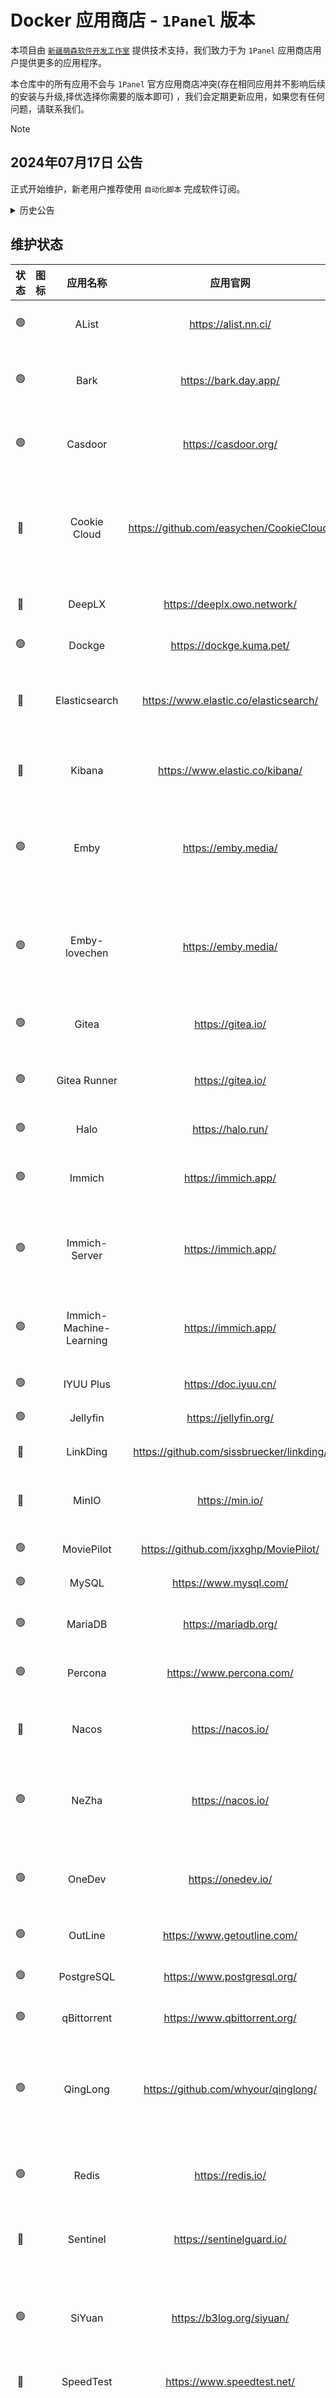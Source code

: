# Docker 应用商店 - `1Panel` 版本

本项目由 [`新疆萌森软件开发工作室`](https://lifebus.top/) 提供技术支持，我们致力于为 `1Panel` 应用商店用户提供更多的应用程序。

本仓库中的所有应用不会与 `1Panel` 官方应用商店冲突(存在相同应用并不影响后续的安装与升级,择优选择你需要的版本即可)
，我们会定期更新应用，如果您有任何问题，请联系我们。

> [!NOTE]
> ## 2024年07月17日 公告
>
> 正式开始维护，新老用户推荐使用 `自动化脚本` 完成软件订阅。

<details>

<summary>历史公告</summary>

> ## 2024年07月16日 公告
>
> 为了解决应用安装问题，我们将在近期发布新的应用安装脚本，敬请期待！
> 
> 具体上线应用，可以参考下方应用列表状态标识。
> 
> 通过固定环境变量文件，解决应用安装问题，不再需要手动创建 `.env` 文件。
> 
> 为了解决应用安装问题，我们将在近期发布新的应用安装脚本，敬请期待！
> 
> 对于 `FIT2CLOUD 飞致云` 旗下开源产品 `1Panel` 经过多次商讨，依旧无法将原有问题解决。迫于无奈，这次我们采用迂回战术，通过固定环境变量文件的方式解决问题。
> 
> 因此提高了维护成本，但相比于用户体验，我们认为这是值得的。简洁的 `docker-compose.yml` 才是我们的目标。
> 
> 后续接入 `Dockge` 应用，将会迎来新的安装方式，敬请期待！
> 
> 新老用户均可使用新的安装方式，升级或安装自动化脚本，无需卸载原有安装脚本。
> 
> 由于结构变化，我们建议您，完全卸载应用后重新安装，以免出现问题。

> ## 2024年06月14日 公告
>
> 由于 `1Panel` 的升级，自版本 `v1.10.10-lts` 开始，所有应用均已**停止更新**！
> 
> 经过与 `1Panel` 官方商议，由于其认为安装或升级应用或面板出现的问题不属于 `Bug`，对于使用本仓库的用户，我们深感抱歉！
> 
> 截至目前，我们将不再更新任何应用，如果您有任何问题，请放弃使用当前第三方应用。
> 
> 如果您依旧收到应用更新提示，当前唯一解决升级方案为：卸载应用并重新安装。安装时出现的相关问题，请参考常见问题解决。
> 
> 🥰 祝大家周末愉快~~

> ## 2024年06月12日 公告
>
> 由于 `1Panel</span> 的升级，造成部分应用无法正常使用，我们考虑到用户体验，决定暂时关闭应用商店更新，等待团队商议解决方案。
>
> 拟定解决方案
> + 当您收到提示 <span style="font-weight: bold; color: #d9534f;">/xxx/xxx/.env</span> 文件不存在时，请手动创建该文件，不需要填写任何内容的空文件。
> + 当您升级 <span style="font-weight: bold; color: #d9534f;">1Panel</span> 出现容器不存在时，请查看容器列表是否正常运行，如果没有运行，可卸载应用并重新安装。
> + 当您升级 <span style="font-weight: bold; color: #d9534f;">1Panel</span> 出现应用无法正常使用时，请查看应用是否正常运行，如果没有运行，可卸载应用并重新安装。
> + 关闭期间，您可能会收到部分应用的更新，没有关系，您可以选择性更新，不会影响您的使用。
> + 由于数据均采用持久化方式存储，卸载应用不会删除数据，您可以放心卸载并重新安装。

> ## 2024年06月09日 公告
> 
> 警告</span> 请勿升级 `1Panel` 到 `v1.10.10-lts` 版本，否则会导致应用商店无法使用！

</details>

## 维护状态

| 状态 |                                           图标                                            |          应用名称           |                   应用官网                    | 短的描述                                                                 |    集合     |
|:--:|:---------------------------------------------------------------------------------------:|:-----------------------:|:-----------------------------------------:|:---------------------------------------------------------------------|:---------:|
| 🟢 |    <img height="16" src="https://file.lifebus.top/apps/alist/logo.png" width="16"/>     |          AList          |           https://alist.nn.ci/            | 一款支持多重存储的文件列表程序                                                      |           |
| 🟢 |     <img height="16" src="https://file.lifebus.top/apps/bark/logo.png" width="16"/>     |          Bark           |           https://bark.day.app/           | 一款注重隐私、安全可控的自定义通知推送工具                                                |           |
| 🟢 |   <img height="16" src="https://file.lifebus.top/apps/casdoor/logo.png" width="16"/>    |         Casdoor         |           https://casdoor.org/            | 身份和访问管理(IAM)/单点登录(SSO)平台                                             |           |
| 🔴 |                                                                                         |      Cookie Cloud       | https://github.com/easychen/CookieCloud/  | CookieCloud是一个和自架服务器同步浏览器Cookie和LocalStorage的小工具                     |           |
| 🔴 |                                                                                         |         DeepLX          |        https://deeplx.owo.network/        | DeepL免费API（无需TOKEN）                                                  |           |
| 🟢 |    <img height="16" src="https://file.lifebus.top/apps/dockge/logo.png" width="16"/>    |         Dockge          |         https://dockge.kuma.pet/          | 面向堆栈的管理器                                                             |           |
| 🔴 |                                                                                         |      Elasticsearch      |   https://www.elastic.co/elasticsearch/   | Elasticsearch 是一个分布式、RESTful 风格的搜索和数据分析引擎                            |  Elastic  |
| 🔴 |                                                                                         |         Kibana          |      https://www.elastic.co/kibana/       | Kibana 针对大规模数据快速运行数据分析                                               |  Elastic  |
| 🟢 |     <img height="16" src="https://file.lifebus.top/apps/emby/logo.png" width="16"/>     |          Emby           |            https://emby.media/            | Emby Server 是一款个人媒体服务器，可在几乎所有设备上运行应用程序                               |           |
| 🟢 |     <img height="16" src="https://file.lifebus.top/apps/emby/logo.png" width="16"/>     |      Emby-lovechen      |            https://emby.media/            | 【开心版】Emby Server 是一款个人媒体服务器，可在几乎所有设备上运行应用程序                          |           |
| 🟢 |    <img height="16" src="https://file.lifebus.top/apps/gitea/logo.png" width="16"/>     |          Gitea          |             https://gitea.io/             | 私有、快速、可靠的 DevOps 平台                                                  |   Gitea   |
| 🟢 |    <img height="16" src="https://file.lifebus.top/apps/gitea/logo.png" width="16"/>     |      Gitea Runner       |             https://gitea.io/             | 【Runner】私有、快速、可靠的 DevOps 平台                                          |   Gitea   |
| 🟢 |     <img height="16" src="https://file.lifebus.top/apps/halo/logo.png" width="16"/>     |          Halo           |             https://halo.run/             | 强大易用的开源建站工具                                                          |           |
| 🟢 |    <img height="16" src="https://file.lifebus.top/apps/immich/logo.png" width="16"/>    |         Immich          |            https://immich.app/            | 【完整版本】高性能自托管照片和视频管理解决方案                                              |  Immich   |
| 🟢 |    <img height="16" src="https://file.lifebus.top/apps/immich/logo.png" width="16"/>    |      Immich-Server      |            https://immich.app/            | 【主服务模块】高性能自托管照片和视频管理解决方案                                             |  Immich   |
| 🟢 |    <img height="16" src="https://file.lifebus.top/apps/immich/logo.png" width="16"/>    | Immich-Machine-Learning |            https://immich.app/            | 【机器学习模块】高性能自托管照片和视频管理解决方案                                            |  Immich   |
| 🟢 |  <img height="16" src="https://file.lifebus.top/apps/iyuu-plus/logo.png" width="16"/>   |        IYUU Plus        |           https://doc.iyuu.cn/            | 基于特征码的索引工具                                                           |           |
| 🟢 |   <img height="16" src="https://file.lifebus.top/apps/jellyfin/logo.png" width="16"/>   |        Jellyfin         |           https://jellyfin.org/           | 自由软件媒体系统                                                             |           |
| 🔴 |                                                                                         |        LinkDing         | https://github.com/sissbruecker/linkding/ | 自托管书签管理器                                                             |           |
| 🔴 |                                                                                         |          MinIO          |              https://min.io/              | MinIO 是一种高性能、兼容 S3 的对象存储                                             |           |
| 🟢 | <img height="16" src="https://file.lifebus.top/apps/movie-pilot/logo.png" width="16"/>  |       MoviePilot        |   https://github.com/jxxghp/MoviePilot/   | NAS媒体库自动化管理工具                                                        |           |
| 🟢 |    <img height="16" src="https://file.lifebus.top/apps/mysql/logo.png" width="16"/>     |          MySQL          |          https://www.mysql.com/           | 关系数据库管理系统                                                            |   MySQL   |
| 🟢 |   <img height="16" src="https://file.lifebus.top/apps/mariadb/logo.png" width="16"/>    |         MariaDB         |           https://mariadb.org/            | 【MySQL分支】创新的开源数据库                                                    |   MySQL   |
| 🟢 |   <img height="16" src="https://file.lifebus.top/apps/percona/logo.png" width="16"/>    |         Percona         |         https://www.percona.com/          | 【MySQL分支】关系数据库管理系统                                                   |   MySQL   |
| 🔴 |                                                                                         |          Nacos          |             https://nacos.io/             | 动态服务发现、配置管理和服务管理平台                                                   |           |
| 🟢 |    <img height="16" src="https://file.lifebus.top/apps/nezha/logo.png" width="16"/>     |          NeZha          |             https://nacos.io/             | 【哪吒监控】开源、轻量、易用的服务器监控、运维工具                                            |           |
| 🟢 |    <img height="16" src="https://file.lifebus.top/apps/onedev/logo.png" width="16"/>    |         OneDev          |            https://onedev.io/             | DevOps 平台、带有 CI/CD、看板和软件包的 Git 服务器                                   |           |
| 🟢 |   <img height="16" src="https://file.lifebus.top/apps/outline/logo.png" width="16"/>    |         OutLine         |        https://www.getoutline.com/        | 快速、协作的团队知识库                                                          |           |
| 🟢 |  <img height="16" src="https://file.lifebus.top/apps/postgresql/logo.png" width="16"/>  |       PostgreSQL        |        https://www.postgresql.org/        | 世界上最先进的开源关系数据库                                                       |           |
| 🟢 | <img height="16" src="https://file.lifebus.top/apps/qbittorrent/logo.png" width="16"/>  |       qBittorrent       |       https://www.qbittorrent.org/        | qBittorrent 比特流客户端                                                   |           |
| 🟢 |   <img height="16" src="https://file.lifebus.top/apps/qinglong/logo.png" width="16"/>   |        QingLong         |    https://github.com/whyour/qinglong/    | 【青龙】支持 Python3、JavaScript、Shell、Typescript 的定时任务管理平台                 |           |
| 🟢 |    <img height="16" src="https://file.lifebus.top/apps/redis/logo.png" width="16"/>     |          Redis          |             https://redis.io/             | 从世界上最快的内存数据库创建者那里获取该数据库                                              |           |
| 🔴 |                                                                                         |        Sentinel         |         https://sentinelguard.io/         | 面向分布式、多语言异构化服务架构的流量治理组件                                              |           |
| 🟢 |    <img height="16" src="https://file.lifebus.top/apps/siyuan/logo.png" width="16"/>    |         SiYuan          |         https://b3log.org/siyuan/         | 【思源笔记】一款隐私优先、自托管、完全开源的个人知识管理软件                                       |           |
| 🔴 |                                                                                         |        SpeedTest        |        https://www.speedtest.net/         | 互联网速度测试                                                              | SpeedTest |
| 🔴 |                                                                                         |    SpeedTest-Tracker    |    https://docs.speedtest-tracker.dev/    | Speedtest Tracker 是一款自托管互联网性能跟踪应用程序，可针对 Ookla 的 Speedtest 服务运行速度测试检查 |           |
| 🔴 |                                                                                         |       Stream-Rec        |   https://github.com/hua0512/stream-rec   | Stream-rec是一个用于各种流媒体服务的自动流媒体录制工具                                     |           |
| 🟢 | <img height="16" src="https://file.lifebus.top/apps/transmission/logo.png" width="16"/> |      Transmission       |        https://transmissionbt.com/        | 快速、简单、免费的 Bittorrent 客户端                                             |           |
| 🟢 | <img height="16" src="https://file.lifebus.top/apps/uptime-kuma/logo.png" width="16"/>  |       Uptime Kuma       |         https://uptime.kuma.pet/          | 自托管监控工具                                                              |           |
| 🟢 |    <img height="16" src="https://file.lifebus.top/apps/umami/logo.png" width="16"/>     |          Umami          |             https://umami.is/             | 为速度和效率而构建的网站分析                                                       |           |
| 🔴 |                                                                                         |          Yarr           |      https://github.com/nkanaev/yarr      | Rss 阅读器                                                              |           |
| 🔴 |                                                                                         |         Ztncui          |         https://www.zerotier.com/         | 【自建服务端】ZeroTier 可让您构建几乎任何类型的现代化安全多点虚拟化网络                             | ZeroTier  |

> 说明：
>
> 以上排序不分先后，按照字母顺序排列。
>
> 维护状态：🟢 维护中 🔴 未维护 🟡 表示不定期维护

## 应用安装

> 温馨提示：
> 当您已安装其他第三方库时并且存在应用冲突，安装过程中会主动删除冲突的第三方库应用，如果您不同意，请不要执行脚本。
>
> 我们建议您在安装之前备份您的数据，或手动安装。

### 一键式自动化安装 <sup>`推荐`</sup>

如果您不想每次都手动执行命令，可以使用一键式安装。我们优先推荐此方式。

```shell
curl -sSL https://install.lifebus.top/auto_install.sh | bash
```

> 卸载自动化脚本 (不会卸载应用)

```shell
curl -sSL https://install.lifebus.top/auto_uninstall.sh | bash
```

如需卸载应用列表，您可以手动删除以下目录：

+ 应用目录：`${1panel应用目录}/resource/apps/local`

+ 应用公共文件目录：`/etc/1panel/envs`

+ 应用数据目录：`${应用持久化目录}`


<details>

<summary>其他安装方式</summary>

## 手动更新安装

应用的升级与更新均需要重新执行安装脚本。

```shell
curl -sSL https://install.lifebus.top/app_install.sh | bash
```

## 计划任务模式

将内容写入Shell计划任务中，设定定期执行。

```shell
#!/bin/bash

script_url="https://install.lifebus.top/app_install.sh"

echo "Downloading and executing script from $script_url..."
bash <(curl -sL "$script_url")

echo "Script execution completed."
```

### 配置脚本网络代理

```sh
proxy_protocols="http"
proxy_server="server address"
proxy_port="server port"
export http_proxy="$proxy_protocols://$proxy_server:$proxy_port"
export https_proxy="$proxy_protocols://$proxy_server:$proxy_port"
```

</details>

## 安装 `Pre 尝鲜版` 应用

> 说明：
>
> `Pre 尝鲜版` 应用为测试版本，可能存在未知问题，我们建议您在测试环境中使用。

### 安装尝鲜版应用

```sh
curl -sSL https://install.lifebus.top/pre_app_install.sh | bash
```

### 卸载尝鲜版应用

```sh
curl -sSL https://install.lifebus.top/pre_app_uninstall.sh | bash
```

## 常见问题

+ 升级失败
    + 检查网络状况与磁盘空间
    + 配置镜像地址
    + 尝试重新升级
    + 进行卸载重装
    + 多次升级依旧失败，请联系我们
+ 安装提示
    + `Error: /xxx/xxx/.env file does not exist`
        + 请手动创建 `.env` 文件，不需要填写任何内容的空文件
        + 重新点击安装
+ 前置检查
    + `前置检查` 是利用 `1Panel` 的应用特性，进行安装前的环境检查，如果您的环境不符合要求，将无法安装应用。
    + 关于 `前置检查` 依旧需要填写 `数据库` 相关连接信息，是因为其提供的能力并不是完全可靠，避免后期出现问题，我们采用持久化的方式存储。
    + 如果您的环境符合要求，但是依旧无法安装，请联系我们。

## 温馨提示

安装应用前请查看应用说明，了解应用的使用方法和注意事项。
当前第三方库应用均为开源应用，我们不对应用的安全性和稳定性负责。
如果您在使用过程中遇到问题，请查看应用的官方文档或社区，或者联系我们。

## 联系方式

> [!TIP]
> <img src="https://file.lifebus.top/imgs/google_gmail_logo.png" alt="Gmail" width="30"/>
>
> [Gmail 邮箱](mailto:qyg2297248353@gmail.com)
> 
> 通过邮箱反馈您所遇到的问题

> [!TIP]
> <img src="https://file.lifebus.top/imgs/ms_studio_logo.png" alt="博客" width="30"/>
>
> [人生足迹 · 博客](https://blog.lifebus.top/)
> 技术分享的博客平台

> [!TIP]
> <img src="https://file.lifebus.top/imgs/github_logo.png" alt="GitHub" width="30"/>
>
> [GitHub](https://github.com/QYG2297248353)
> 
> 全球最大同性交友网站

> [!TIP]
> <img src="https://file.lifebus.top/imgs/gitea_logo.png" alt="Gitea" width="30"/>
>
> [Gitea](https://git.lifebus.top/)
> 
> 国内镜像发布仓库

> [!TIP]
> <img src="https://file.lifebus.top/imgs/google_youtube_logo.png" alt="YouTube" width="30"/>
>
> [YouTube](https://www.youtube.com/@cn_ms_studio)
> 
> Google旗下的视频分享网站

> [!TIP]
> <img src="https://file.lifebus.top/imgs/twitter_x_logo.png" alt="Twitter" width="30"/>
>
> [Twitter](https://twitter.com/ms2297248353)
> 
> X. 正在发生的事
